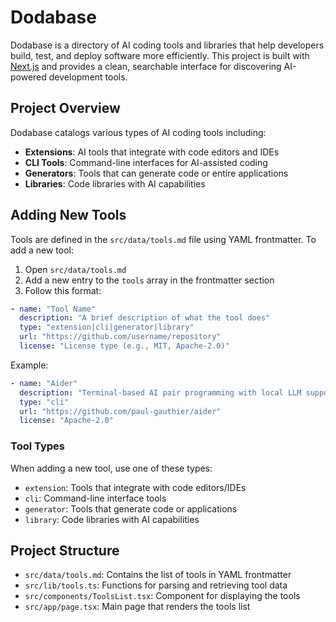 # Dodabase

Dodabase is a directory of AI coding tools and libraries that help developers build, test, and deploy software more efficiently. This project is built with [Next.js](https://nextjs.org) and provides a clean, searchable interface for discovering AI-powered development tools.

## Project Overview

Dodabase catalogs various types of AI coding tools including:
- **Extensions**: AI tools that integrate with code editors and IDEs
- **CLI Tools**: Command-line interfaces for AI-assisted coding
- **Generators**: Tools that can generate code or entire applications
- **Libraries**: Code libraries with AI capabilities

## Adding New Tools

Tools are defined in the `src/data/tools.md` file using YAML frontmatter. To add a new tool:

1. Open `src/data/tools.md`
2. Add a new entry to the `tools` array in the frontmatter section
3. Follow this format:

```yaml
- name: "Tool Name"
  description: "A brief description of what the tool does"
  type: "extension|cli|generator|library"
  url: "https://github.com/username/repository"
  license: "License type (e.g., MIT, Apache-2.0)"
```

Example:
```yaml
- name: "Aider"
  description: "Terminal-based AI pair programming with local LLM support"
  type: "cli"
  url: "https://github.com/paul-gauthier/aider"
  license: "Apache-2.0"
```

### Tool Types

When adding a new tool, use one of these types:
- `extension`: Tools that integrate with code editors/IDEs
- `cli`: Command-line interface tools
- `generator`: Tools that generate code or applications
- `library`: Code libraries with AI capabilities

## Project Structure

- `src/data/tools.md`: Contains the list of tools in YAML frontmatter
- `src/lib/tools.ts`: Functions for parsing and retrieving tool data
- `src/components/ToolsList.tsx`: Component for displaying the tools
- `src/app/page.tsx`: Main page that renders the tools list